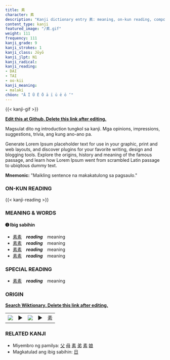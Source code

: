 ```yaml
---
title: 素
character: 素
description: "Kanji dictionary entry 素: meaning, on-kun reading, compounds, origin, related kanji"
content_type: kanji
featured_image: "/素.gif"
weight: 111
frequency: 111
kanji_grade: 9
kanji_strokes: 1
kanji_class: Jōyō
kanji_jlpt: N1
kanji_radical: 
kanji_reading: 
- DAI
- TAI
- oo-kii
kanji_meaning:
- malaki
chōon: "Ā Ī Ū Ē Ō ā ī ū ē ō ’"
---
```

[//]: # (Don't edit the line below. Kanji animated GIF code is automatically generated.)
{{< kanji-gif >}}

[//]: # (Edit below this line.)

**[Edit this at Github. Delete this link after editing.](https://github.com/tim0g/tim/tree/main/content/kanji/素/index.md)**

Magsulat dito ng introduction tungkol sa kanji. Mga opinions, impressions, suggestions, trivia, ang kung ano-ano pa.

Generate Lorem Ipsum placeholder text for use in your graphic, print and web layouts, and discover plugins for your favorite writing, design and blogging tools. Explore the origins, history and meaning of the famous passage, and learn how Lorem Ipsum went from scrambled Latin passage to ubiqitous dummy text.
 
**Mnemonic:** "Maikling sentence na makakatulong sa pagsaulo."

### ON-KUN READING

[//]: # (Don't edit the line below. ON-KUN READING code is automatically generated.)
{{< kanji-reading >}}

### MEANING & WORDS

#### ➊ **Ibig sabihin**
  - [素](../素)[素](../素)　***reading***　meaning
  - [素](../素)[素](../素)　***reading***　meaning
  - [素](../素)[素](../素)　***reading***　meaning
  - [素](../素)[素](../素)　***reading***　meaning

### SPECIAL READING
  - [素](../素)[素](../素)　***reading***　meaning

### ORIGIN

**[Search Wiktionary. Delete this link after editing.](https://wiktionary.org/wiki/素)**
<table class="kanji-table"><tr><td>
<img src="60px-素-bronze.svg.png">
</td><td>▶</td><td>
<img src="60px-素-oracle.svg.png">
</td><td>▶</td>
<td class="kanji-origin">素</td>
</tr></table>

### RELATED KANJI
- Miyembro ng pamilya: [父](../父) [母](../母) [素](../素) [弟](../弟) [素](../素) [娘](../娘)
- Magkatulad ang ibig sabihin: [日](../日)
